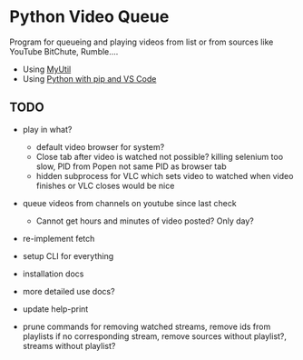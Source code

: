 # Python Video Queue

Program for queueing and playing videos from list or from sources like YouTube BitChute, Rumble.... 

- Using [MyUtil](https://github.com/grdall/python-packages)
- Using [Python with pip and VS Code](https://github.com/grdall/shared-documentation/blob/main/python-pip-vscode.md)

## TODO

- play in what? 
  - default video browser for system?
  - Close tab after video is watched not possible? killing selenium too slow, PID from Popen not same PID as browser tab  
  - hidden subprocess for VLC which sets video to watched when video finishes or VLC closes would be nice
- queue videos from channels on youtube since last check
  - Cannot get hours and minutes of video posted? Only day?

- re-implement fetch
- setup CLI for everything
- installation docs
- more detailed use docs?
- update help-print
- prune commands for removing watched streams, remove ids from playlists if no corresponding stream, remove sources without playlist?, streams without playlist?